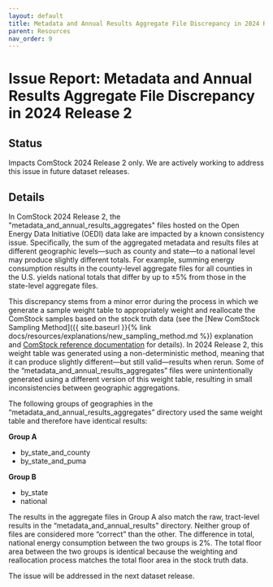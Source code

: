 ```yaml
---
layout: default
title: Metadata and Annual Results Aggregate File Discrepancy in 2024 Release 2
parent: Resources
nav_order: 9
---
```


# Issue Report: Metadata and Annual Results Aggregate File Discrepancy in 2024 Release 2

## Status
Impacts ComStock 2024 Release 2 only. We are actively working to address this issue in future dataset releases.

## Details
In ComStock 2024 Release 2, the "metadata_and_annual_results_aggregates" files hosted on the Open Energy Data Initiative (OEDI) data lake are impacted by a known consistency issue. Specifically, the sum of the aggregated metadata and results files at different geographic levels—such as county and state—to a national level may produce slightly different totals. For example, summing energy consumption results in the county-level aggregate files for all counties in the U.S. yields national totals that differ by up to &plusmn;5% from those in the state-level aggregate files.

This discrepancy stems from a minor error during the process in which we generate a sample weight table to appropriately weight and reallocate the ComStock samples based on the stock truth data (see the [New ComStock Sampling Method]({{  site.baseurl  }}{% link docs/resources/explanations/new_sampling_method.md %}) explanation and [ComStock reference documentation](https://nrel.github.io/ComStock.github.io/assets/files/comstock_reference_documentation_2024_2.pdf) for details). In 2024 Release 2, this weight table was generated using a non-deterministic method, meaning that it can produce slightly different—but still valid—results when rerun. Some of the “metadata_and_annual_results_aggregates” files were unintentionally generated using a different version of this weight table, resulting in small inconsistencies between geographic aggregations.

The following groups of geographies in the “metadata_and_annual_results_aggregates” directory used the same weight table and therefore have identical results:

**Group A**
-	by_state_and_county
-	by_state_and_puma

**Group B**
-	by_state
-	national

The results in the aggregate files in Group A also match the raw, tract-level results in the “metadata_and_annual_results” directory. Neither group of files are considered more “correct” than the other. The difference in total, national energy consumption between the two groups is 2%. The total floor area between the two groups is identical because the weighting and reallocation process matches the total floor area in the stock truth data.

The issue will be addressed in the next dataset release.